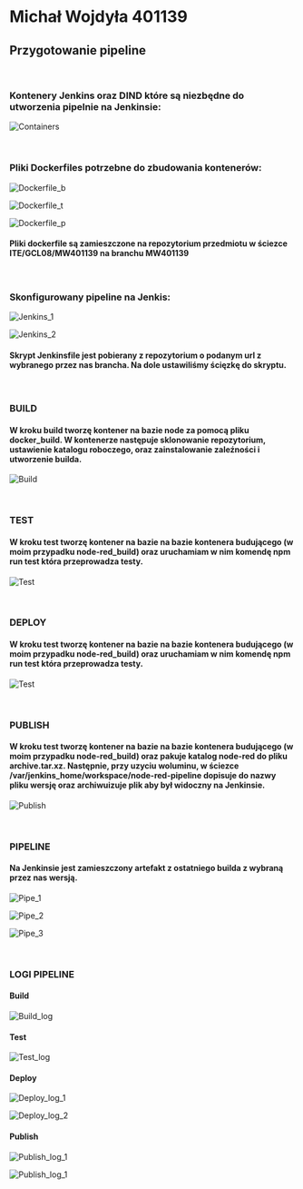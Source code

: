 # Michał Wojdyła 401139

## Przygotowanie pipeline

<br/>

### Kontenery Jenkins oraz DIND które są niezbędne do utworzenia pipelnie na Jenkinsie:

![Containers](./containers.png)

<br/>

### Pliki Dockerfiles potrzebne do zbudowania kontenerów:

![Dockerfile_b](./dockerfile_build.png)

![Dockerfile_t](./dockerfile_test.png)

![Dockerfile_p](./dockerfile_publish.png)

#### Pliki dockerfile są zamieszczone na repozytorium przedmiotu w ściezce ITE/GCL08/MW401139 na branchu MW401139

 <br/>
 
 ### Skonfigurowany pipeline na Jenkis:

![Jenkins_1](./jenkins_1.png)

![Jenkins_2](./jenkins_2.png)

#### Skrypt Jenkinsfile jest pobierany z repozytorium o podanym url z wybranego przez nas brancha. Na dole ustawiliśmy ścięzkę do skryptu.

<br/>

### BUILD

#### W kroku build tworzę kontener na bazie node za pomocą pliku docker_build. W kontenerze następuje sklonowanie repozytorium, ustawienie katalogu roboczego, oraz zainstalowanie zaleźności i utworzenie builda.

![Build](./build.png)

<br/>

### TEST

#### W kroku test tworzę kontener na bazie na bazie kontenera budującego (w moim przypadku node-red_build) oraz uruchamiam w nim komendę npm run test która przeprowadza testy.

![Test](./test.png)

<br/>

### DEPLOY

#### W kroku test tworzę kontener na bazie na bazie kontenera budującego (w moim przypadku node-red_build) oraz uruchamiam w nim komendę npm run test która przeprowadza testy.

![Test](./test.png)

<br/>

### PUBLISH

#### W kroku test tworzę kontener na bazie na bazie kontenera budującego (w moim przypadku node-red_build) oraz pakuje katalog node-red do pliku archive.tar.xz. Następnie, przy uzyciu woluminu, w ściezce /var/jenkins_home/workspace/node-red-pipeline dopisuje do nazwy pliku wersję oraz archiwuizuje plik aby był widoczny na Jenkinsie.

![Publish](./publish.png)

<br/>

### PIPELINE

#### Na Jenkinsie jest zamieszczony artefakt z ostatniego builda z wybraną przez nas wersją.

![Pipe_1](./pipe_1.png)

![Pipe_2](./pipe_2.png)

![Pipe_3](./pipe_3.png)

<br/>

### LOGI PIPELINE

#### Build

![Build_log](./build_log.png)

#### Test

![Test_log](./test_log.png)

#### Deploy

![Deploy_log_1](./deploy_log_1.png)

![Deploy_log_2](./deploy_log_2.png)

#### Publish

![Publish_log_1](./publish_log_1.png)

![Publish_log_1](./publish_log_2.png)
